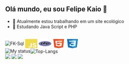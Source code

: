 ## Olá mundo, eu sou Felipe Kaio 👋

- 🔭 Atualmente estou trabalhando em um site ecológico
- 🌱 Estudando Java Script e PHP

<div style="display: inline_block"><br>
  <img align="center" alt="FK-Sql" height="50" width="60" src="https://cdn.jsdelivr.net/gh/devicons/devicon@latest/icons/mysql/mysql-plain-wordmark.svg" />
  <img align="center" alt="FK-Js" height="30" width="40" src="https://raw.githubusercontent.com/devicons/devicon/master/icons/javascript/javascript-plain.svg">
  <img align="center" alt="FK-PHP" height="30" width="40" src="https://raw.githubusercontent.com/devicons/devicon/master/icons/php/php-original.svg">
  <img align="center" alt="FK-HTML" height="30" width="40" src="https://raw.githubusercontent.com/devicons/devicon/master/icons/html5/html5-original.svg">
  <img align="center" alt="FK-CSS" height="30" width="40" src="https://raw.githubusercontent.com/devicons/devicon/master/icons/css3/css3-original.svg">
  
</div>

<img alt="My status" align="left" height="47%" src="https://github-readme-stats.vercel.app/api?username=Felipe-Kaio&show_icons=true&theme=tokyonight"/>
<img alt="Top-Langs" align="center" height="47%" width="45%" src="https://github-readme-stats.vercel.app/api/top-langs/?username=Felipe-Kaio&layout=compact&show_icons=true&theme=tokyonight"/>

<div> 
  <a href="https://instagram.com/felipe.fk7" target="_blank"><img src="https://img.shields.io/badge/-Instagram-%23E4405F?style=for-the-badge&logo=instagram&logoColor=white" target="_blank"></a>
  <a href="mailto:felipekaiobarr@gmail.com"><img src="https://img.shields.io/badge/-Gmail-%23333?style=for-the-badge&logo=gmail&logoColor=white" target="_blank"></a>
  <a href="https://www.linkedin.com/in/" target="_blank"><img src="https://img.shields.io/badge/-LinkedIn-%230077B5?style=for-the-badge&logo=linkedin&logoColor=white" target="_blank"></a> 
  
</div>
